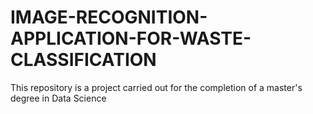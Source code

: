 # IMAGE-RECOGNITION-APPLICATION-FOR-WASTE-CLASSIFICATION
This repository is a project carried out for the completion of a master's degree in Data Science
